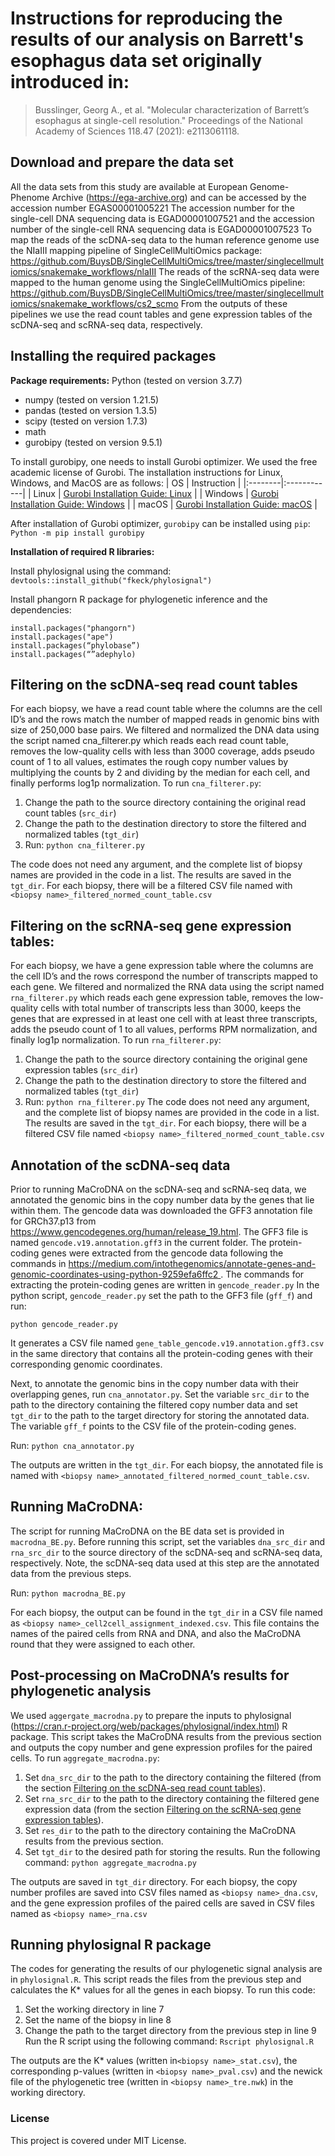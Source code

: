 # Instructions for reproducing the results of our analysis on Barrett's esophagus data set originally introduced in:

> Busslinger, Georg A., et al. "Molecular characterization of Barrett’s esophagus at single-cell resolution." Proceedings of the National Academy of Sciences 118.47 (2021): e2113061118.


## Download and prepare the data set

All the data sets from this study are available at European Genome-Phenome Archive (https://ega-archive.org) and can be accessed by the accession number EGAS00001005221
The accession number for the single-cell DNA sequencing data is EGAD00001007521 and the accession number of the single-cell RNA sequencing data is EGAD00001007523
To map the reads of the scDNA-seq data to the human reference genome use the NIaIII mapping pipeline of SingleCellMultiOmics package: https://github.com/BuysDB/SingleCellMultiOmics/tree/master/singlecellmultiomics/snakemake_workflows/nlaIII
The reads of the scRNA-seq data were mapped to the human genome using the SingleCellMultiOmics pipeline:
https://github.com/BuysDB/SingleCellMultiOmics/tree/master/singlecellmultiomics/snakemake_workflows/cs2_scmo
From the outputs of these pipelines we use the read count tables and gene expression tables of the scDNA-seq and scRNA-seq data, respectively.


## Installing the required packages

**Package requirements:**
Python (tested on version 3.7.7)
- numpy (tested on version 1.21.5)
- pandas (tested on version 1.3.5)
- scipy (tested on version 1.7.3)
- math 
- gurobipy (tested on version 9.5.1)

To install gurobipy, one needs to install Gurobi optimizer. We used the free academic license of Gurobi. The installation instructions for Linux, Windows, and MacOS are as follows:
| OS      | Instruction |
|:--------|:------------|
| Linux | [Gurobi Installation Guide: Linux](https://youtu.be/yNmeG6Wom1o) |
| Windows | [Gurobi Installation Guide: Windows](https://youtu.be/fQVxuWOiPpI) |
| macOS | [Gurobi Installation Guide: macOS](https://youtu.be/ZcL-NmckTxQ) |

After installation of Gurobi optimizer, `gurobipy` can be installed using `pip`:
`Python -m pip install gurobipy`

**Installation of required R libraries:** 

Install phylosignal using the command:
`devtools::install_github("fkeck/phylosignal")`

Install phangorn R package for phylogenetic inference and the dependencies:
```
install.packages("phangorn")
install.packages("ape")
install.packages(“phylobase”)
install.packages(“”adephylo)
```


## Filtering on the scDNA-seq read count tables

For each biopsy, we have a read count table where the columns are the cell ID’s and the rows match the number of mapped reads in genomic bins with size of 250,000 base pairs. We filtered and normalized the DNA data using the script named cna_filterer.py which reads each read count table, removes the low-quality cells with less than 3000 coverage, adds pseudo count of 1 to all values, estimates the rough copy number values by multiplying the counts by 2 and dividing by the median for each cell, and finally performs log1p normalization.
To run `cna_filterer.py`:

1. Change the path to the source directory containing the original read count tables (`src_dir`)
2. Change the path to the destination directory to store the filtered and normalized tables (`tgt_dir`)
3. Run: `python cna_filterer.py`

The code does not need any argument, and the complete list of biopsy names are provided in the code in a list. The results are saved in the `tgt_dir`. For each biopsy, there will be a filtered CSV file named with `<biopsy name>_filtered_normed_count_table.csv`

## Filtering on the scRNA-seq gene expression tables:

For each biopsy, we have a gene expression table where the columns are the cell ID’s and the rows correspond the number of transcripts mapped to each gene. We filtered and normalized the RNA data using the script named `rna_filterer.py` which reads each gene expression table, removes the low-quality cells with total number of transcripts less than 3000, keeps the genes that are expressed in at least one cell with at least three transcripts, adds the pseudo count of 1 to all values, performs RPM normalization, and finally log1p normalization.
To run `rna_filterer.py`: 
1. Change the path to the source directory containing the original gene expression tables (`src_dir`)
2. Change the path to the destination directory to store the filtered and normalized tables (`tgt_dir`)
3. Run: `python rna_filterer.py`
The code does not need any argument, and the complete list of biopsy names are provided in the code in a list. The results are saved in the `tgt_dir`. For each biopsy, there will be a filtered CSV file named `<biopsy name>_filtered_normed_count_table.csv`


## Annotation of the scDNA-seq data

Prior to running MaCroDNA on the scDNA-seq and scRNA-seq data, we annotated the genomic bins in the copy number data by the genes that lie within them. The gencode data was downloaded the GFF3 annotation file for GRCh37.p13 from https://www.gencodegenes.org/human/release_19.html. The GFF3 file is named `gencode.v19.annotation.gff3` in the current folder. The protein-coding genes were extracted from the gencode data following the commands in https://medium.com/intothegenomics/annotate-genes-and-genomic-coordinates-using-python-9259efa6ffc2 . The commands for extracting the protein-coding genes are written in `gencode_reader.py`
In the python script, `gencode_reader.py` set the path to the GFF3 file (`gff_f`) and run:

`python gencode_reader.py`

It generates a CSV file named `gene_table_gencode.v19.annotation.gff3.csv` in the same directory that contains all the protein-coding genes with their corresponding genomic coordinates.

Next, to annotate the genomic bins in the copy number data with their overlapping genes, run `cna_annotator.py`.  Set the variable `src_dir` to the path to the directory containing the filtered copy number data and set `tgt_dir` to the path to the target directory for storing the annotated data. The variable `gff_f` points to the CSV file of the protein-coding genes.

Run:
`python cna_annotator.py`

The outputs are written in the `tgt_dir`. For each biopsy, the annotated file is named with `<biopsy name>_annotated_filtered_normed_count_table.csv`.


## Running MaCroDNA:


The script for running MaCroDNA on the BE data set is provided in `macrodna_BE.py`. Before running this script, set the variables `dna_src_dir` and `rna_src_dir` to the source directory of the scDNA-seq and scRNA-seq data, respectively. Note, the scDNA-seq data used at this step are the annotated data from the previous steps. 

Run: 
`python macrodna_BE.py`

For each biopsy, the output can be found in the `tgt_dir` in a CSV file named as `<biopsy name>_cell2cell_assignment_indexed.csv`. This file contains the names of the paired cells from RNA and DNA, and also the MaCroDNA round that they were assigned to each other. 


## Post-processing on MaCroDNA’s results for phylogenetic analysis


We used `aggergate_macrodna.py` to prepare the inputs to phylosignal (https://cran.r-project.org/web/packages/phylosignal/index.html) R package. This script takes the MaCroDNA results from the previous section and outputs the copy number and gene expression profiles for the paired cells. 
To run `aggregate_macrodna.py`:

1. Set `dna_src_dir` to the path to the directory containing the filtered (from the section [Filtering on the scDNA-seq read count tables](https://github.com/NakhlehLab/MaCroDNA/tree/main/BE_data_analysis#filtering-on-the-scdna-seq-read-count-tables)).
2. Set `rna_src_dir` to the path to the directory containing the filtered gene expression data (from the section [Filtering on the scRNA-seq gene expression tables](https://github.com/NakhlehLab/MaCroDNA/blob/main/BE_data_analysis/README.md#filtering-on-the-scrna-seq-gene-expression-tables)).
3. Set `res_dir` to the path to the directory containing the MaCroDNA results from the previous section.
4. Set `tgt_dir` to the desired path for storing the results.
Run the following command:
`python aggregate_macrodna.py` 

The outputs are saved in `tgt_dir` directory. For each biopsy, the copy number profiles are saved into CSV files named as `<biopsy name>_dna.csv`, and the gene expression profiles of the paired cells are saved in CSV files named as `<biopsy name>_rna.csv`


## Running phylosignal R package 

The codes for generating the results of our phylogenetic signal analysis are in `phylosignal.R`.
This script reads the files from the previous step and calculates the K* values for all the genes in each biopsy.
To run this code:

1. Set the working directory in line 7
2. Set the name of the biopsy in line 8
3. Change the path to the target directory from the previous step in line 9
Run the R script using the following command:
`Rscript phylosignal.R`

The outputs are the K* values (written in`<biopsy name>_stat.csv`), the corresponding p-values (written in `<biopsy name>_pval.csv`) and the newick file of the phylogenetic tree (written in `<biopsy name>_tre.nwk`) in the working directory.


### License
This project is covered under MIT License.	

